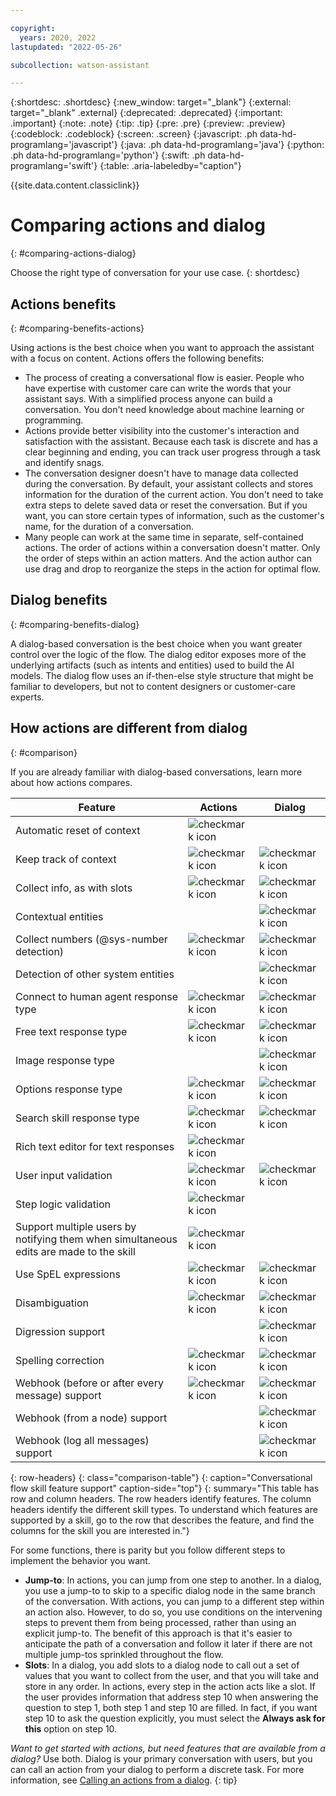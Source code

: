```yaml
---

copyright:
  years: 2020, 2022
lastupdated: "2022-05-26"

subcollection: watson-assistant

---
```


{:shortdesc: .shortdesc}
{:new_window: target="_blank"}
{:external: target="_blank" .external}
{:deprecated: .deprecated}
{:important: .important}
{:note: .note}
{:tip: .tip}
{:pre: .pre}
{:preview: .preview}
{:codeblock: .codeblock}
{:screen: .screen}
{:javascript: .ph data-hd-programlang='javascript'}
{:java: .ph data-hd-programlang='java'}
{:python: .ph data-hd-programlang='python'}
{:swift: .ph data-hd-programlang='swift'}
{:table: .aria-labeledby="caption"}

{{site.data.content.classiclink}}

# Comparing actions and dialog
{: #comparing-actions-dialog}

Choose the right type of conversation for your use case.
{: shortdesc}

## Actions benefits
{: #comparing-benefits-actions}

Using actions is the best choice when you want to approach the assistant with a focus on content. Actions offers the following benefits:

- The process of creating a conversational flow is easier. People who have expertise with customer care can write the words that your assistant says. With a simplified process anyone can build a conversation. You don't need knowledge about machine learning or programming.
- Actions provide better visibility into the customer's interaction and satisfaction with the assistant. Because each task is discrete and has a clear beginning and ending, you can track user progress through a task and identify snags.
- The conversation designer doesn't have to manage data collected during the conversation. By default, your assistant collects and stores information for the duration of the current action. You don't need to take extra steps to delete saved data or reset the conversation. But if you want, you can store certain types of information, such as the customer's name, for the duration of a conversation.
- Many people can work at the same time in separate, self-contained actions. The order of actions within a conversation doesn't matter. Only the order of steps within an action matters. And the action author can use drag and drop to reorganize the steps in the action for optimal flow.

## Dialog benefits
{: #comparing-benefits-dialog}

A dialog-based conversation is the best choice when you want greater control over the logic of the flow. The dialog editor exposes more of the underlying artifacts (such as intents and entities) used to build the AI models. The dialog flow uses an if-then-else style structure that might be familiar to developers, but not to content designers or customer-care experts.

## How actions are different from dialog
{: #comparison}

If you are already familiar with dialog-based conversations, learn more about how actions compares.

| Feature | Actions | Dialog |
|---------|---------------|--------------|
| Automatic reset of context | ![checkmark icon](../../icons/checkmark-icon.svg) | |
| Keep track of context | ![checkmark icon](../../icons/checkmark-icon.svg) | ![checkmark icon](../../icons/checkmark-icon.svg) |
| Collect info, as with slots | ![checkmark icon](../../icons/checkmark-icon.svg) | ![checkmark icon](../../icons/checkmark-icon.svg) |
| Contextual entities | | ![checkmark icon](../../icons/checkmark-icon.svg) |
| Collect numbers (@sys-number detection) | ![checkmark icon](../../icons/checkmark-icon.svg) | ![checkmark icon](../../icons/checkmark-icon.svg) |
| Detection of other system entities | | ![checkmark icon](../../icons/checkmark-icon.svg) |
| Connect to human agent response type | ![checkmark icon](../../icons/checkmark-icon.svg) | ![checkmark icon](../../icons/checkmark-icon.svg) |
| Free text response type | ![checkmark icon](../../icons/checkmark-icon.svg) | ![checkmark icon](../../icons/checkmark-icon.svg) |
| Image response type | | ![checkmark icon](../../icons/checkmark-icon.svg) |
| Options response type | ![checkmark icon](../../icons/checkmark-icon.svg) | ![checkmark icon](../../icons/checkmark-icon.svg) |
| Search skill response type | ![checkmark icon](../../icons/checkmark-icon.svg) | ![checkmark icon](../../icons/checkmark-icon.svg) |
| Rich text editor for text responses | ![checkmark icon](../../icons/checkmark-icon.svg) | |
| User input validation | ![checkmark icon](../../icons/checkmark-icon.svg) | ![checkmark icon](../../icons/checkmark-icon.svg) |
| Step logic validation | ![checkmark icon](../../icons/checkmark-icon.svg) | |
| Support multiple users by notifying them when simultaneous edits are made to the skill | ![checkmark icon](../../icons/checkmark-icon.svg) | |
| Use SpEL expressions | ![checkmark icon](../../icons/checkmark-icon.svg) | ![checkmark icon](../../icons/checkmark-icon.svg) |
| Disambiguation | ![checkmark icon](../../icons/checkmark-icon.svg) | ![checkmark icon](../../icons/checkmark-icon.svg) |
| Digression support | | ![checkmark icon](../../icons/checkmark-icon.svg) |
| Spelling correction | ![checkmark icon](../../icons/checkmark-icon.svg) | ![checkmark icon](../../icons/checkmark-icon.svg) |
| Webhook (before or after every message) support | ![checkmark icon](../../icons/checkmark-icon.svg) | ![checkmark icon](../../icons/checkmark-icon.svg) |
| Webhook (from a node) support | | ![checkmark icon](../../icons/checkmark-icon.svg) |
| Webhook (log all messages) support | | ![checkmark icon](../../icons/checkmark-icon.svg) |
{: row-headers}
{: class="comparison-table"}
{: caption="Conversational flow skill feature support" caption-side="top"}
{: summary="This table has row and column headers. The row headers identify features. The column headers identify the different skill types. To understand which features are supported by a skill, go to the row that describes the feature, and find the columns for the skill you are interested in."}

For some functions, there is parity but you follow different steps to implement the behavior you want.

- **Jump-to**: In actions, you can jump from one step to another. In a dialog, you use a jump-to to skip to a specific dialog node in the same branch of the conversation. With actions, you can jump to a different step within an action also. However, to do so, you use conditions on the intervening steps to prevent them from being processed, rather than using an explicit jump-to. The benefit of this approach is that it's easier to anticipate the path of a conversation and follow it later if there are not multiple jump-tos sprinkled throughout the flow.
- **Slots**: In a dialog, you add slots to a dialog node to call out a set of values that you want to collect from the user, and that you will take and store in any order. In actions, every step in the action acts like a slot. If the user provides information that address step 10 when answering the question to step 1, both step 1 and step 10 are filled. In fact, if you want step 10 to ask the question explicitly, you must select the **Always ask for this** option on step 10.

*Want to get started with actions, but need features that are available from a dialog?* Use both. Dialog is your primary conversation with users, but you can call an action from your dialog to perform a discrete task. For more information, see [Calling an actions from a dialog](/docs/watson-assistant?topic=watson-assistant-dialog-call-action).
{: tip}
